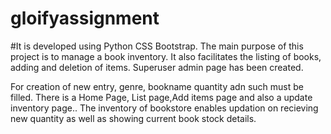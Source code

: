 # gloifyassignment
#It is developed using Python CSS Bootstrap. The main purpose of this project is to manage a book inventory. It also facilitates the listing of books, adding and deletion of items. Superuser admin page has been created.

For creation of new entry, genre, bookname quantity adn such must be filled. There is a Home Page, List page,Add items page and also a update inventory page.. The inventory of bookstore enables updation on recieving new quantity as well as showing current book stock details.
